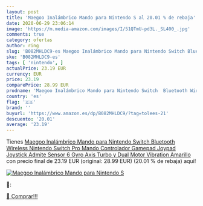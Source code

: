 ```yaml
---
layout: post
title: 'Maegoo Inalámbrico Mando para Nintendo S al 20.01 % de rebaja'
date: 2020-06-29 23:06:14
image: 'https://m.media-amazon.com/images/I/51QTmU-pd3L._SL400_.jpg'
comments: true
category: ofertas
author: ring
slug: 'B082MHLDC9-es Maegoo Inalámbrico Mando para Nintendo Switch Bluetooth...'
sku: 'B082MHLDC9-es'
tags: [ 'nintendo', ]
actualPrice: 23.19 EUR
currency: EUR
price: 23.19
comparePrice: 28.99 EUR
prodname: 'Maegoo Inalámbrico Mando para Nintendo Switch  Bluetooth Wireless Nintendo Switch Pro Mando Controlador Gamepad Joypad Joystick Admite Sensor 6 Gyro Axis  Turbo y Dual Motor Vibration  Amarillo '
country: 'es'
flag: '🇪🇸'
brand: ''
buyurl: 'https://www.amazon.es/dp/B082MHLDC9/?tag=tolees-21'
descuento: '20.01'
average: '23.19'
---
```


Tienes [Maegoo Inalámbrico Mando para Nintendo Switch  Bluetooth Wireless Nintendo Switch Pro Mando Controlador Gamepad Joypad Joystick Admite Sensor 6 Gyro Axis  Turbo y Dual Motor Vibration  Amarillo ](https://www.amazon.es/dp/B082MHLDC9/?tag=tolees-21) con precio final de  23.19 EUR (original: 28.99 EUR) (20.01 %  de rebaja) aqui!

[![Maegoo Inalámbrico Mando para Nintendo S](https://m.media-amazon.com/images/I/51QTmU-pd3L._SL400_.jpg)](https://www.amazon.es/dp/B082MHLDC9/?tag=tolees-21)

🔎:


[🛒 Comprar!!!](https://www.amazon.es/dp/B082MHLDC9/?tag=tolees-21)
